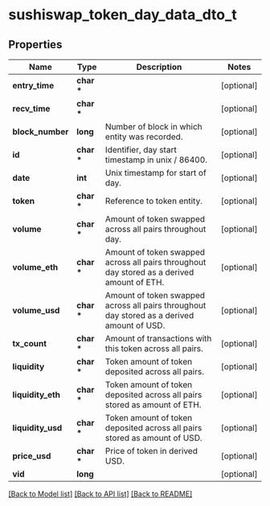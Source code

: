 # sushiswap_token_day_data_dto_t

## Properties
Name | Type | Description | Notes
------------ | ------------- | ------------- | -------------
**entry_time** | **char \*** |  | [optional] 
**recv_time** | **char \*** |  | [optional] 
**block_number** | **long** | Number of block in which entity was recorded. | [optional] 
**id** | **char \*** | Identifier, day start timestamp in unix / 86400. | [optional] 
**date** | **int** | Unix timestamp for start of day. | [optional] 
**token** | **char \*** | Reference to token entity. | [optional] 
**volume** | **char \*** | Amount of token swapped across all pairs throughout day. | [optional] 
**volume_eth** | **char \*** | Amount of token swapped across all pairs throughout day stored as a derived amount of ETH. | [optional] 
**volume_usd** | **char \*** | Amount of token swapped across all pairs throughout day stored as a derived amount of USD. | [optional] 
**tx_count** | **char \*** | Amount of transactions with this token across all pairs. | [optional] 
**liquidity** | **char \*** | Token amount of token deposited across all pairs. | [optional] 
**liquidity_eth** | **char \*** | Token amount of token deposited across all pairs stored as amount of ETH. | [optional] 
**liquidity_usd** | **char \*** | Token amount of token deposited across all pairs stored as amount of USD. | [optional] 
**price_usd** | **char \*** | Price of token in derived USD. | [optional] 
**vid** | **long** |  | [optional] 

[[Back to Model list]](../README.md#documentation-for-models) [[Back to API list]](../README.md#documentation-for-api-endpoints) [[Back to README]](../README.md)



